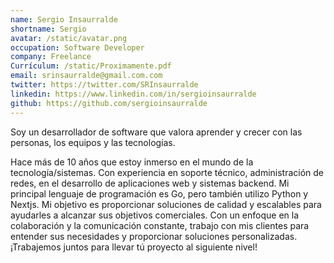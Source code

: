 ```yaml
---
name: Sergio Insaurralde
shortname: Sergio
avatar: /static/avatar.png
occupation: Software Developer
company: Freelance
Currículum: /static/Proximamente.pdf
email: srinsaurralde@gmail.com.com
twitter: https://twitter.com/SRInsaurralde
linkedin: https://www.linkedin.com/in/sergioinsaurralde
github: https://github.com/sergioinsaurralde
---
```


Soy un desarrollador de software que valora aprender y crecer con las personas, los equipos y las tecnologías.

Hace más de 10 años que estoy inmerso en el mundo de la tecnología/sistemas. Con experiencia en soporte técnico, administración de redes, en el desarrollo de aplicaciones web y sistemas backend. Mi principal lenguaje de programación es Go, pero también utilizo Python y Nextjs. Mi objetivo es proporcionar soluciones de calidad y escalables para ayudarles a alcanzar sus objetivos comerciales. Con un enfoque en la colaboración y la comunicación constante, trabajo con mis clientes para entender sus necesidades y proporcionar soluciones personalizadas. ¡Trabajemos juntos para llevar tú proyecto al siguiente nivel!

